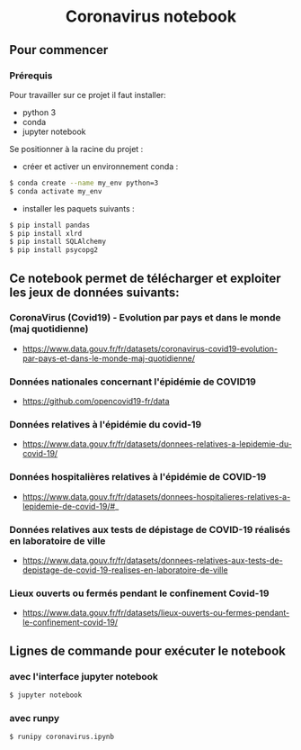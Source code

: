 <h1 align="center">
  Coronavirus notebook
</h1>

## Pour commencer
### Prérequis

Pour travailler sur ce projet il faut installer:

- python 3
- conda
- jupyter notebook

Se positionner à la racine du projet :
- créer et activer un environnement conda :

```sh
$ conda create --name my_env python=3
$ conda activate my_env
```
- installer les paquets suivants :

```sh
$ pip install pandas
$ pip install xlrd
$ pip install SQLAlchemy
$ pip install psycopg2
```
## Ce notebook permet de télécharger et exploiter les jeux de données suivants:

### CoronaVirus (Covid19) - Evolution par pays et dans le monde (maj quotidienne)
- https://www.data.gouv.fr/fr/datasets/coronavirus-covid19-evolution-par-pays-et-dans-le-monde-maj-quotidienne/
### Données nationales concernant l'épidémie de COVID19 
- https://github.com/opencovid19-fr/data
### Données relatives à l'épidémie du covid-19 
- https://www.data.gouv.fr/fr/datasets/donnees-relatives-a-lepidemie-du-covid-19/
### Données hospitalières relatives à l'épidémie de COVID-19 
- https://www.data.gouv.fr/fr/datasets/donnees-hospitalieres-relatives-a-lepidemie-de-covid-19/#_
### Données relatives aux tests de dépistage de COVID-19 réalisés en laboratoire de ville
- https://www.data.gouv.fr/fr/datasets/donnees-relatives-aux-tests-de-depistage-de-covid-19-realises-en-laboratoire-de-ville
### Lieux ouverts ou fermés pendant le confinement Covid-19 
- https://www.data.gouv.fr/fr/datasets/lieux-ouverts-ou-fermes-pendant-le-confinement-covid-19/

## Lignes de commande pour exécuter le notebook
### avec l'interface jupyter notebook
```sh
$ jupyter notebook
```
### avec runpy
```sh
$ runipy coronavirus.ipynb
```
